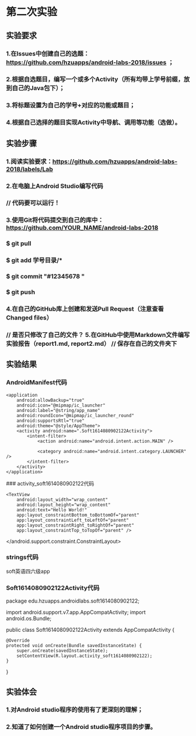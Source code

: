 # 第二次实验
## 实验要求
### 1.在Issues中创建自己的选题：https://github.com/hzuapps/android-labs-2018/issues ；
### 2.根据自选题目，编写一个或多个Activity（所有均带上学号前缀，放到自己的Java包下）；
### 3.将标题设置为自己的学号+对应的功能或题目；
### 4.根据自己选择的题目实现Activity中导航、调用等功能（选做）。
## 实验步骤
### 1.阅读实验要求：https://github.com/hzuapps/android-labs-2018/labels/Lab
### 2.在电脑上Android Studio编写代码
### // 代码要可以运行！
### 3.使用Git将代码提交到自己的库中：https://github.com/YOUR_NAME/android-labs-2018
### $ git pull
### $ git add 学号目录/*
### $ git commit "#12345678 "
### $ git push
### 4.在自己的GitHub库上创建和发送Pull Request（注意查看Changed files）
### // 是否只修改了自己的文件？ 5.在GitHub中使用Markdown文件编写实验报告（report1.md, report2.md） // 保存在自己的文件夹下
## 实验结果
### AndroidManifest代码
<?xml version="1.0" encoding="utf-8"?>
<manifest xmlns:android="http://schemas.android.com/apk/res/android"
    package="edu.hzuapps.androidlabs.soft1614080902122">

    <application
        android:allowBackup="true"
        android:icon="@mipmap/ic_launcher"
        android:label="@string/app_name"
        android:roundIcon="@mipmap/ic_launcher_round"
        android:supportsRtl="true"
        android:theme="@style/AppTheme">
        <activity android:name=".Soft1614080902122Activity">
            <intent-filter>
                <action android:name="android.intent.action.MAIN" />

                <category android:name="android.intent.category.LAUNCHER" />
            </intent-filter>
        </activity>
    </application>

</manifest>
### activity_soft1614080902122代码
<?xml version="1.0" encoding="utf-8"?>
<android.support.constraint.ConstraintLayout xmlns:android="http://schemas.android.com/apk/res/android"
    xmlns:app="http://schemas.android.com/apk/res-auto"
    xmlns:tools="http://schemas.android.com/tools"
    android:layout_width="match_parent"
    android:layout_height="match_parent"
    tools:context="edu.hzuapps.androidlabs.soft1614080902122.Soft1614080902122Activity">

    <TextView
        android:layout_width="wrap_content"
        android:layout_height="wrap_content"
        android:text="Hello World!"
        app:layout_constraintBottom_toBottomOf="parent"
        app:layout_constraintLeft_toLeftOf="parent"
        app:layout_constraintRight_toRightOf="parent"
        app:layout_constraintTop_toTopOf="parent" />

</android.support.constraint.ConstraintLayout>

### strings代码
<resources>
    <string name="app_name">soft英语四六级app</string>
</resources>

### Soft1614080902122Activity代码
package edu.hzuapps.androidlabs.soft1614080902122;

import android.support.v7.app.AppCompatActivity;
import android.os.Bundle;

public class Soft1614080902122Activity extends AppCompatActivity {

    @Override
    protected void onCreate(Bundle savedInstanceState) {
        super.onCreate(savedInstanceState);
        setContentView(R.layout.activity_soft1614080902122);
    }
}

## 实验体会
### 1.对Android studio程序的使用有了更深刻的理解；
### 2.知道了如何创建一个Android studio程序项目的步骤。
